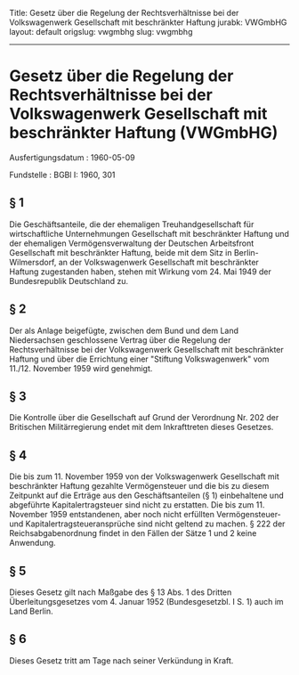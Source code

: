 Title: Gesetz über die Regelung der Rechtsverhältnisse bei der Volkswagenwerk Gesellschaft
  mit beschränkter Haftung
jurabk: VWGmbHG
layout: default
origslug: vwgmbhg
slug: vwgmbhg

---

# Gesetz über die Regelung der Rechtsverhältnisse bei der Volkswagenwerk Gesellschaft mit beschränkter Haftung (VWGmbHG)

Ausfertigungsdatum
:   1960-05-09

Fundstelle
:   BGBl I: 1960, 301



## § 1

Die Geschäftsanteile, die der ehemaligen Treuhandgesellschaft für
wirtschaftliche Unternehmungen Gesellschaft mit beschränkter Haftung
und der ehemaligen Vermögensverwaltung der Deutschen Arbeitsfront
Gesellschaft mit beschränkter Haftung, beide mit dem Sitz in Berlin-
Wilmersdorf, an der Volkswagenwerk Gesellschaft mit beschränkter
Haftung zugestanden haben, stehen mit Wirkung vom 24. Mai 1949 der
Bundesrepublik Deutschland zu.


## § 2

Der als Anlage beigefügte, zwischen dem Bund und dem Land
Niedersachsen geschlossene Vertrag über die Regelung der
Rechtsverhältnisse bei der Volkswagenwerk Gesellschaft mit
beschränkter Haftung und über die Errichtung einer "Stiftung
Volkswagenwerk" vom 11./12. November 1959 wird genehmigt.


## § 3

Die Kontrolle über die Gesellschaft auf Grund der Verordnung Nr. 202
der Britischen Militärregierung endet mit dem Inkrafttreten dieses
Gesetzes.


## § 4

Die bis zum 11. November 1959 von der Volkswagenwerk Gesellschaft mit
beschränkter Haftung gezahlte Vermögensteuer und die bis zu diesem
Zeitpunkt auf die Erträge aus den Geschäftsanteilen (§ 1) einbehaltene
und abgeführte Kapitalertragsteuer sind nicht zu erstatten. Die bis
zum 11. November 1959 entstandenen, aber noch nicht erfüllten
Vermögensteuer- und Kapitalertragsteueransprüche sind nicht geltend zu
machen.
§ 222 der Reichsabgabenordnung              findet in den Fällen der
Sätze 1 und 2 keine Anwendung.


## § 5

Dieses Gesetz gilt nach Maßgabe des § 13 Abs. 1 des Dritten
Überleitungsgesetzes vom 4. Januar 1952 (Bundesgesetzbl. I S. 1) auch
im Land Berlin.


## § 6

Dieses Gesetz tritt am Tage nach seiner Verkündung in Kraft.

